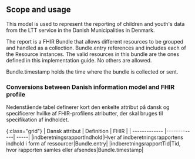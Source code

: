 ## Scope and usage
This model is used to represent the reporting of children and youth's data from the LTT service in the Danish Municipalities in Denmark.

The report is a FHIR Bundle that allows different resources to be grouped and handled as a collection. Bundle.entry references and includes each of the Resource instances. The valid resources in this bundle are the ones defined in this implementation guide. No others are allowed.

Bundle.timestamp holds the time where the bundle is collected or sent.

### Conversions between Danish information model and FHIR profile

Nedenstående tabel definerer kort den enkelte attribut på dansk og specificerer hvilke af FHIR-profilens atributter, der skal bruges til specifikation af indholdet.

{:class="grid"}
|   Dansk attribut      | Definition        | FHIR  |
| ------------- |-------------| -----|
|indberetningsrapportIndhold|Hver af indberetningsrapportens indhold i form af ressourcer|Bundle.entry|
|indberetningsrapportTid|Tid, hvor rapporten samles eller afsendes|Bundle.timestamp|